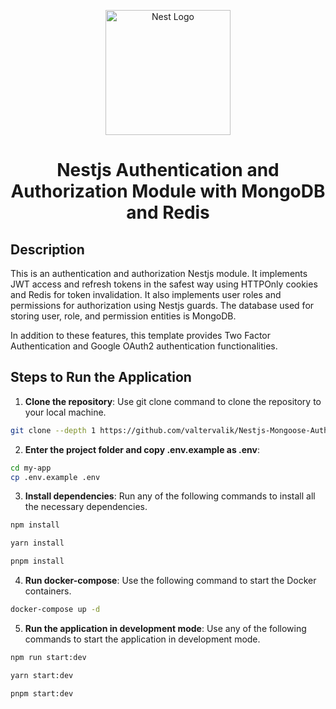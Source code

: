 <p align="center">
  <a href="http://nestjs.com/" target="blank"><img src="https://nestjs.com/img/logo-small.svg" width="200" alt="Nest Logo" /></a>
</p>

[circleci-image]: https://img.shields.io/circleci/build/github/nestjs/nest/master?token=abc123def456
[circleci-url]: https://circleci.com/gh/nestjs/nest

<h1 align="center"> Nestjs Authentication and Authorization Module with MongoDB and Redis </h1>

## Description

This is an authentication and authorization Nestjs module. It implements JWT access and refresh tokens in the safest way using HTTPOnly cookies and Redis for token invalidation. It also implements user roles and permissions for authorization using Nestjs guards. The database used for storing user, role, and permission entities is MongoDB.

In addition to these features, this template provides Two Factor Authentication and Google OAuth2 authentication functionalities.

## Steps to Run the Application

1. **Clone the repository**: Use git clone command to clone the repository to your local machine.

```bash
git clone --depth 1 https://github.com/valtervalik/Nestjs-Mongoose-Auth-Template.git my-app
```

2. **Enter the project folder and copy .env.example as .env**:

```bash
cd my-app
cp .env.example .env
```

3. **Install dependencies**: Run any of the following commands to install all the necessary dependencies.

```bash
npm install
```
```bash
yarn install
```
```bash
pnpm install
```

4. **Run docker-compose**: Use the following command to start the Docker containers.

```bash
docker-compose up -d
```

5. **Run the application in development mode**: Use any of the following commands to start the application in development mode.

```bash
npm run start:dev
```
```bash
yarn start:dev
```
```bash
pnpm start:dev
```
